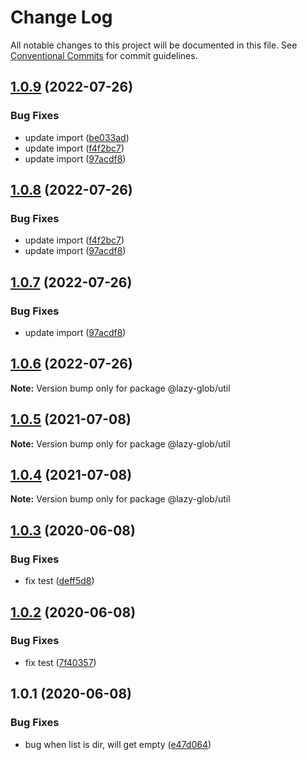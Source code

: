 # Change Log

All notable changes to this project will be documented in this file.
See [Conventional Commits](https://conventionalcommits.org) for commit guidelines.

## [1.0.9](https://github.com/bluelovers/ws-glob/compare/@lazy-glob/util@1.0.5...@lazy-glob/util@1.0.9) (2022-07-26)


### Bug Fixes

* update import ([be033ad](https://github.com/bluelovers/ws-glob/commit/be033ad34afd1feccae8c332f169a76a020a1125))
* update import ([f4f2bc7](https://github.com/bluelovers/ws-glob/commit/f4f2bc79c1b479c0d8e1e82bfd9bb84a5ddc32dd))
* update import ([97acdf8](https://github.com/bluelovers/ws-glob/commit/97acdf82a11ff3328157869f47ee26676991efc9))





## [1.0.8](https://github.com/bluelovers/ws-glob/compare/@lazy-glob/util@1.0.5...@lazy-glob/util@1.0.8) (2022-07-26)


### Bug Fixes

* update import ([f4f2bc7](https://github.com/bluelovers/ws-glob/commit/f4f2bc79c1b479c0d8e1e82bfd9bb84a5ddc32dd))
* update import ([97acdf8](https://github.com/bluelovers/ws-glob/commit/97acdf82a11ff3328157869f47ee26676991efc9))





## [1.0.7](https://github.com/bluelovers/ws-glob/compare/@lazy-glob/util@1.0.5...@lazy-glob/util@1.0.7) (2022-07-26)


### Bug Fixes

* update import ([97acdf8](https://github.com/bluelovers/ws-glob/commit/97acdf82a11ff3328157869f47ee26676991efc9))





## [1.0.6](https://github.com/bluelovers/ws-glob/compare/@lazy-glob/util@1.0.5...@lazy-glob/util@1.0.6) (2022-07-26)

**Note:** Version bump only for package @lazy-glob/util





## [1.0.5](https://github.com/bluelovers/ws-glob/compare/@lazy-glob/util@1.0.3...@lazy-glob/util@1.0.5) (2021-07-08)

**Note:** Version bump only for package @lazy-glob/util





## [1.0.4](https://github.com/bluelovers/ws-glob/compare/@lazy-glob/util@1.0.3...@lazy-glob/util@1.0.4) (2021-07-08)

**Note:** Version bump only for package @lazy-glob/util





## [1.0.3](https://github.com/bluelovers/ws-glob/compare/@lazy-glob/util@1.0.2...@lazy-glob/util@1.0.3) (2020-06-08)


### Bug Fixes

* fix test ([deff5d8](https://github.com/bluelovers/ws-glob/commit/deff5d86b64362c781d94e8f6e83cd885709a1dd))





## [1.0.2](https://github.com/bluelovers/ws-glob/compare/@lazy-glob/util@1.0.1...@lazy-glob/util@1.0.2) (2020-06-08)


### Bug Fixes

* fix test ([7f40357](https://github.com/bluelovers/ws-glob/commit/7f40357f760b082f5168a2907daa368dbe44756e))





## 1.0.1 (2020-06-08)


### Bug Fixes

* bug when list is dir, will get empty ([e47d064](https://github.com/bluelovers/ws-glob/commit/e47d064cd99cba1c2b1797b9604a4a6514a11fa3))
